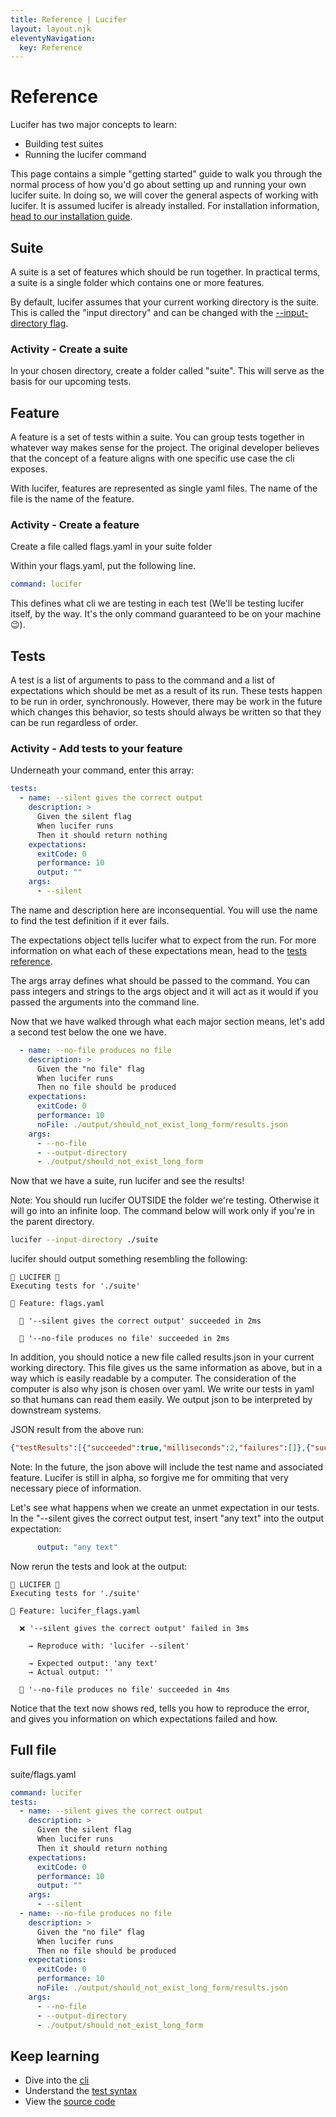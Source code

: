 ```yaml
---
title: Reference | Lucifer
layout: layout.njk
eleventyNavigation:
  key: Reference
---
```


# Reference

Lucifer has two major concepts to learn:
- Building test suites
- Running the lucifer command

This page contains a simple "getting started" guide to walk you through the normal process of how you'd go about setting up and running your own lucifer suite. In doing so, we will cover the general aspects of working with lucifer. It is assumed lucifer is already installed. For installation information, [head to our installation guide](/installation).

## Suite

A suite is a set of features which should be run together. In practical terms, a suite is a single folder which contains one or more features.

By default, lucifer assumes that your current working directory is the suite. This is called the "input directory" and can be changed with the [--input-directory flag](/reference/cli).

### Activity - Create a suite

In your chosen directory, create a folder called "suite". This will serve as the basis for our upcoming tests.

## Feature

A feature is a set of tests within a suite. You can group tests together in whatever way makes sense for the project. The original developer believes that the concept of a feature aligns with one specific use case the cli exposes.

With lucifer, features are represented as single yaml files. The name of the file is the name of the feature.

### Activity - Create a feature

Create a file called flags.yaml in your suite folder

Within your flags.yaml, put the following line.

```yaml
command: lucifer
```

This defines what cli we are testing in each test (We'll be testing lucifer itself, by the way. It's the only command guaranteed to be on your machine 😉).

## Tests

A test is a list of arguments to pass to the command and a list of expectations which should be met as a result of its run. These tests happen to be run in order, synchronously. However, there may be work in the future which changes this behavior, so tests should always be written so that they can be run regardless of order.

### Activity - Add tests to your feature

Underneath your command, enter this array:

```yaml
tests:
  - name: --silent gives the correct output
    description: >
      Given the silent flag
      When lucifer runs
      Then it should return nothing
    expectations:
      exitCode: 0
      performance: 10
      output: ""
    args:
      - --silent
```

The name and description here are inconsequential. You will use the name to find the test definition if it ever fails. 

The expectations object tells lucifer what to expect from the run. For more information on what each of these expectations mean, head to the [tests reference](/reference/tests).

The args array defines what should be passed to the command. You can pass integers and strings to the args object and it will act as it would if you passed the arguments into the command line.

Now that we have walked through what each major section means, let's add a second test below the one we have.

```yaml
  - name: --no-file produces no file
    description: >
      Given the "no file" flag
      When lucifer runs
      Then no file should be produced
    expectations:
      exitCode: 0
      performance: 10
      noFile: ./output/should_not_exist_long_form/results.json
    args:
      - --no-file
      - --output-directory
      - ./output/should_not_exist_long_form
```

Now that we have a suite, run lucifer and see the results!

Note: You should run lucifer OUTSIDE the folder we're testing. Otherwise it will go into an infinite loop. The command below will work only if you're in the parent directory.

```bash
lucifer --input-directory ./suite
```

lucifer should output something resembling the following:

```text
🐉 LUCIFER 🐉
Executing tests for './suite'

🐲 Feature: flags.yaml

  🎉 '--silent gives the correct output' succeeded in 2ms

  🎉 '--no-file produces no file' succeeded in 2ms
```

In addition, you should notice a new file called results.json in your current working directory. This file gives us the same information as above, but in a way which is easily readable by a computer. The consideration of the computer is also why json is chosen over yaml. We write our tests in yaml so that humans can read them easily. We output json to be interpreted by downstream systems.

JSON result from the above run:

```json
{"testResults":[{"succeeded":true,"milliseconds":2,"failures":[]},{"succeeded":true,"milliseconds":2,"failures":[]}]}
```

Note: In the future, the json above will include the test name and associated feature. Lucifer is still in alpha, so forgive me for ommiting that very necessary piece of information.

Let's see what happens when we create an unmet expectation in our tests. In the "--silent gives the correct output test, insert "any text" into the output expectation:

```yaml
      output: "any text"
```

Now rerun the tests and look at the output:

```text
🐉 LUCIFER 🐉
Executing tests for './suite'

🐲 Feature: lucifer_flags.yaml

  ❌ '--silent gives the correct output' failed in 3ms

    → Reproduce with: 'lucifer --silent'

    → Expected output: 'any text'
    → Actual output: ''

  🎉 '--no-file produces no file' succeeded in 4ms
```

Notice that the text now shows red, tells you how to reproduce the error, and gives you information on which expectations failed and how.

## Full file

suite/flags.yaml
```yaml
command: lucifer
tests:
  - name: --silent gives the correct output
    description: >
      Given the silent flag
      When lucifer runs
      Then it should return nothing
    expectations:
      exitCode: 0
      performance: 10
      output: ""
    args:
      - --silent
  - name: --no-file produces no file
    description: >
      Given the "no file" flag
      When lucifer runs
      Then no file should be produced
    expectations:
      exitCode: 0
      performance: 10
      noFile: ./output/should_not_exist_long_form/results.json
    args:
      - --no-file
      - --output-directory
      - ./output/should_not_exist_long_form
```

## Keep learning

- Dive into the [cli](/reference/cli)
- Understand the [test syntax](/reference/tests)
- View the [source code](https://github.com/winstonpuckett/lucifer)